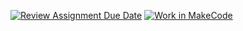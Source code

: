 [![Review Assignment Due Date](https://classroom.github.com/assets/deadline-readme-button-22041afd0340ce965d47ae6ef1cefeee28c7c493a6346c4f15d667ab976d596c.svg)](https://classroom.github.com/a/4yAxtLGz)
[![Work in MakeCode](https://classroom.github.com/assets/work-in-make-code-8824cc13a1a3f34ffcd245c82f0ae96fdae6b7d554b6539aec3a03a70825519c.svg)](https://classroom.github.com/online_ide?assignment_repo_id=17008411&assignment_repo_type=AssignmentRepo)

